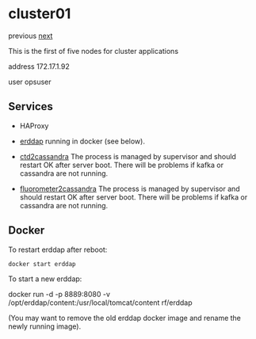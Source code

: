 # cluster01

previous [next](../cluster02/)

This is the first of five nodes for cluster applications

address 172.17.1.92

user opsuser

## Services

  * HAProxy
  * [erddap](http://erddap.dm.marine.ie) running in docker (see below).

  * [ctd2cassandra](http://ctd2cassandra.dm.marine.ie)
    The process is managed by supervisor and should restart OK after server
    boot. There will be problems if kafka or cassandra are not running.

  * [fluorometer2cassandra](http://fluorometer2cassandra.dm.marine.ie)
    The process is managed by supervisor and should restart OK after server
    boot. There will be problems if kafka or cassandra are not running.

## Docker

To restart erddap after reboot:

    docker start erddap

To start a new erddap:

  docker run -d -p 8889:8080 -v /opt/erddap/content:/usr/local/tomcat/content rf/erddap

(You may want to remove the old erddap docker image and rename the newly running image).

